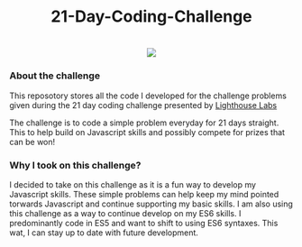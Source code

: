 <h1 align="center">
  21-Day-Coding-Challenge         
</h1>
<h1 align="center">
  <img src = "https://coding-challenge.lighthouselabs.ca/img/about/Experience_needed.png" align="center"></img>         
</m1>

### About the challenge
This reposotory stores all the code I developed for the challenge problems given during the 21 day coding challenge presented by <a href="https://www.lighthouselabs.ca/" target="_blank">Lighthouse Labs</a>

The challenge is to code a simple problem everyday for 21 days straight. This to help build on Javascript skills and possibly compete for prizes that can be won!   

### Why I took on this challenge?

I decided to take on this challenge as it is a fun way to develop my Javascript skills. These simple problems can help keep my mind pointed torwards Javascript and continue supporting my basic skills. I am also using this challenge as a way to continue develop on my ES6 skills. I predominantly code in ES5 and want to shift to using ES6 syntaxes. This wat, I can stay up to date with future development.

